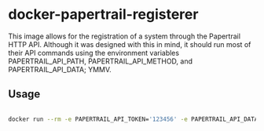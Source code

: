 # docker-papertrail-registerer

This image allows for the registration of a system through the Papertrail HTTP API. Although it was designed with this in mind, it should run most of their API commands using the environment variables PAPERTRAIL_API_PATH, PAPERTRAIL_API_METHOD, and PAPERTRAIL_API_DATA; YMMV.

## Usage

```sh

docker run --rm -e PAPERTRAIL_API_TOKEN='123456' -e PAPERTRAIL_API_DATA='system[name]=ProdWebServer&system[hostname]=wwwprod&destination_id=1234' marcsensenich/papertrail-registerer

```